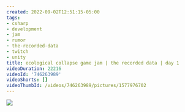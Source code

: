 ```yaml
---
created: 2022-09-02T12:51:15-05:00
tags:
- csharp
- development
- jam
- rumor
- the-recorded-data
- twitch
- unity
title: ecological collapse game jam | the recorded data | day 1
videoDuration: 22216
videoId: '746263989'
videoShorts: []
videoThumbId: /videos/746263989/pictures/1577976702
---
```


![](20220902175115.jpg)
